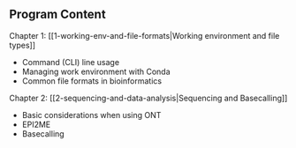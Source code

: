 ## Program Content

Chapter 1: [[1-working-env-and-file-formats|Working environment and file types]]
- Command (CLI) line usage
- Managing work environment with Conda
- Common file formats in bioinformatics

Chapter 2: [[2-sequencing-and-data-analysis|Sequencing and Basecalling]]
- Basic considerations when using ONT
- EPI2ME
- Basecalling


